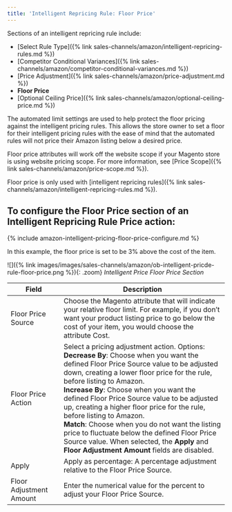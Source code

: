 ```yaml
---
title: 'Intelligent Repricing Rule: Floor Price' 
---
```



Sections of an intelligent repricing rule include:

- [Select Rule Type]({% link sales-channels/amazon/intelligent-repricing-rules.md %})
- [Competitor Conditional Variances]({% link sales-channels/amazon/competitor-conditional-variances.md %})
- [Price Adjustment]({% link sales-channels/amazon/price-adjustment.md %})
- **Floor Price**
- [Optional Ceiling Price]({% link sales-channels/amazon/optional-ceiling-price.md %})

The automated limit settings are used to help protect the floor pricing against the intelligent pricing rules. This allows the store owner to set a floor for their intelligent pricing rules with the ease of mind that the automated rules will not price their Amazon listing below a desired price.

Floor price attributes will work off the website scope if your Magento store is using website pricing scope. For more information, see [Price Scope]({% link sales-channels/amazon/price-scope.md %}).

Floor price is only used with [intelligent repricing rules]({% link sales-channels/amazon/intelligent-repricing-rules.md %}).

## To configure the Floor Price section of an Intelligent Repricing Rule Price action:

{% include amazon-intelligent-pricing-floor-price-configure.md %}

In this example, the floor price is set to be 3% above the cost of the item.

![]({% link images/images/sales-channels/amazon/ob-intelligent-pricde-rule-floor-price.png %}){: .zoom}
 _Intelligent Price Floor Price Section_

|Field|Description|
|--- |--- |
|Floor Price Source|Choose the Magento attribute that will indicate your relative floor limit. For example, if you don’t want your product listing price to go below the cost of your item, you would choose the attribute Cost. |
|Floor Price Action|Select a pricing adjustment action. Options:<br/>**Decrease By**: Choose when you want the defined Floor Price Source value to be adjusted down, creating a lower floor price for the rule, before listing to Amazon.<br/>**Increase By**: Choose when you want the defined Floor Price Source value to be adjusted up, creating a higher floor price for the rule, before listing to Amazon.<br/>**Match**: Choose when you do not want the listing price to fluctuate below the defined Floor Price Source value. When selected, the **Apply** and **Floor Adjustment Amount** fields are disabled. |
|Apply|Apply as percentage: A percentage adjustment relative to the Floor Price Source. |
|Floor Adjustment Amount |Enter the numerical value for the percent to adjust your Floor Price Source. |
